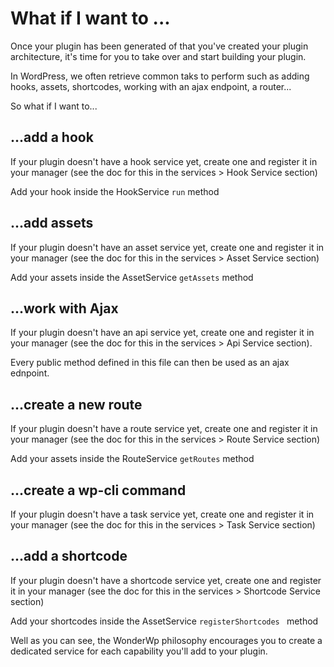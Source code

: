 # What if I want to ...

Once your plugin has been generated of that you've created your plugin architecture, it's time for you to take over and start building your plugin.

In WordPress, we often retrieve common taks to perform such as adding hooks, assets, shortcodes, working with an ajax endpoint, a router...

So what if I want to...

## ...add a hook
If your plugin doesn't have a hook service yet, create one and register it in your manager (see the doc for this in the services > Hook Service section)

Add your hook inside the HookService `run` method

## ...add assets

If your plugin doesn't have an asset service yet, create one and register it in your manager (see the doc for this in the services > Asset Service section)

Add your assets inside the AssetService `getAssets` method

## ...work with Ajax

If your plugin doesn't have an api service yet, create one and register it in your manager (see the doc for this in the services > Api Service section).

Every public method defined in this file can then be used as an ajax ednpoint.

## ...create a new route

If your plugin doesn't have a route service yet, create one and register it in your manager (see the doc for this in the services > Route Service section)

Add your assets inside the RouteService `getRoutes` method

## ...create a wp-cli command

If your plugin doesn't have a task service yet, create one and register it in your manager (see the doc for this in the services > Task Service section)

## ...add a shortcode

If your plugin doesn't have a shortcode service yet, create one and register it in your manager (see the doc for this in the services > Shortcode Service section)

Add your shortcodes inside the AssetService `registerShortcodes ` method

Well as you can see, the WonderWp philosophy encourages you to create a dedicated service for each capability you'll add to your plugin.